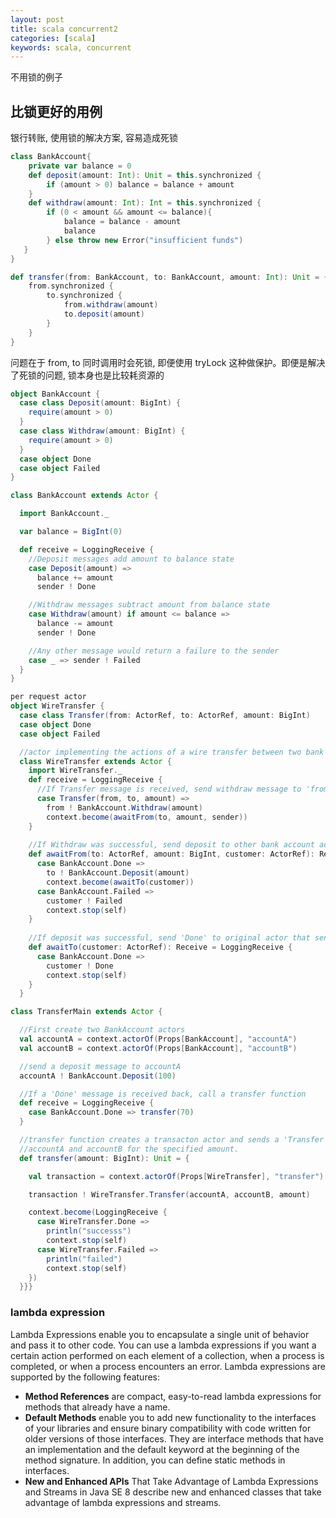 ```yaml
---
layout: post
title: scala concurrent2
categories: [scala]
keywords: scala, concurrent
---
```


不用锁的例子

## **比锁更好的用例**

银行转账, 使用锁的解决方案, 容易造成死锁

```scala
class BankAccount{
    private var balance = 0
    def deposit(amount: Int): Unit = this.synchronized {
        if (amount > 0) balance = balance + amount
    }
    def withdraw(amount: Int): Int = this.synchronized {
        if (0 < amount && amount <= balance){
            balance = balance - amount
            balance
        } else throw new Error("insufficient funds")
   }
}

def transfer(from: BankAccount, to: BankAccount, amount: Int): Unit = {
    from.synchronized {
        to.synchronized {
            from.withdraw(amount)
            to.deposit(amount)
        }
    }
}
```

问题在于 from, to 同时调用时会死锁, 即便使用 tryLock 这种做保护。即便是解决了死锁的问题, 锁本身也是比较耗资源的

```scala
object BankAccount {
  case class Deposit(amount: BigInt) {
    require(amount > 0)
  }
  case class Withdraw(amount: BigInt) {
    require(amount > 0)
  }
  case object Done
  case object Failed
}

class BankAccount extends Actor {

  import BankAccount._

  var balance = BigInt(0)

  def receive = LoggingReceive {
    //Deposit messages add amount to balance state
    case Deposit(amount) =>
      balance += amount
      sender ! Done

    //Withdraw messages subtract amount from balance state
    case Withdraw(amount) if amount <= balance =>
      balance -= amount
      sender ! Done

    //Any other message would return a failure to the sender
    case _ => sender ! Failed
  }
}

per request actor
object WireTransfer {
  case class Transfer(from: ActorRef, to: ActorRef, amount: BigInt)
  case object Done
  case object Failed

  //actor implementing the actions of a wire transfer between two bank account actors
  class WireTransfer extends Actor {
    import WireTransfer._
    def receive = LoggingReceive {
      //If Transfer message is received, send withdraw message to 'from' and wait for reply
      case Transfer(from, to, amount) =>
        from ! BankAccount.Withdraw(amount)
        context.become(awaitFrom(to, amount, sender))
    }
  
    //If Withdraw was successful, send deposit to other bank account actor, or else give them a failure message
    def awaitFrom(to: ActorRef, amount: BigInt, customer: ActorRef): Receive = LoggingReceive {
      case BankAccount.Done =>
        to ! BankAccount.Deposit(amount)
        context.become(awaitTo(customer))
      case BankAccount.Failed =>
        customer ! Failed
        context.stop(self)
    }
  
    //If deposit was successful, send 'Done' to original actor that sent Transfer message
    def awaitTo(customer: ActorRef): Receive = LoggingReceive {
      case BankAccount.Done =>
        customer ! Done
        context.stop(self)
    }
  }

class TransferMain extends Actor {

  //First create two BankAccount actors
  val accountA = context.actorOf(Props[BankAccount], "accountA")
  val accountB = context.actorOf(Props[BankAccount], "accountB")

  //send a deposit message to accountA
  accountA ! BankAccount.Deposit(100)

  //If a 'Done' message is received back, call a transfer function
  def receive = LoggingReceive {
    case BankAccount.Done => transfer(70)
  }

  //transfer function creates a transacton actor and sends a 'Transfer' message to it between
  //accountA and accountB for the specified amount.
  def transfer(amount: BigInt): Unit = {

    val transaction = context.actorOf(Props[WireTransfer], "transfer")

    transaction ! WireTransfer.Transfer(accountA, accountB, amount)

    context.become(LoggingReceive {
      case WireTransfer.Done =>
        println("successs")
        context.stop(self)
      case WireTransfer.Failed =>
        println("failed")
        context.stop(self)
    })
  }}}
```

### lambda expression

Lambda Expressions enable you to encapsulate a single unit of behavior and pass it to other code. 
You can use a lambda expressions if you want a certain action performed on each element of a collection, 
when a process is completed, or when a process encounters an error. Lambda expressions are supported by the following features:

* **Method References** are compact, easy-to-read lambda expressions for methods that already have a name.
* **Default Methods** enable you to add new functionality to the interfaces of your libraries and ensure binary compatibility 
  with code written for older versions of those interfaces. They are interface methods that have an implementation and 
  the default keyword at the beginning of the method signature. In addition, you can define static methods in interfaces.
* **New and Enhanced APIs** That Take Advantage of Lambda Expressions and Streams in Java SE 8 describe new and enhanced classes that take advantage of lambda expressions and streams.
  



